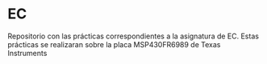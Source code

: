# EC
Repositorio con las prácticas correspondientes a la asignatura de EC. Estas prácticas se realizaran sobre la placa MSP430FR6989 de Texas Instruments
